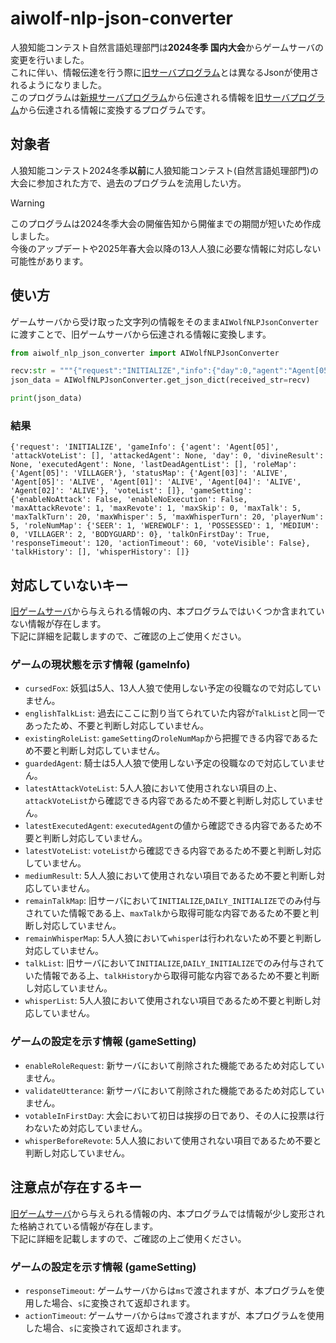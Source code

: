 # aiwolf-nlp-json-converter
人狼知能コンテスト自然言語処理部門は**2024冬季 国内大会**からゲームサーバの変更を行いました。 \
これに伴い、情報伝達を行う際に[旧サーバプログラム](https://github.com/aiwolfdial/AIWolfNLPServer)とは異なるJsonが使用されるようになりました。\
このプログラムは[新規サーバプログラム](https://github.com/kano-lab/aiwolf-nlp-server)から伝達される情報を[旧サーバプログラム](https://github.com/aiwolfdial/AIWolfNLPServer)から伝達される情報に変換するプログラムです。

## 対象者
人狼知能コンテスト2024冬季**以前**に人狼知能コンテスト(自然言語処理部門)の大会に参加された方で、過去のプログラムを流用したい方。

> [!WARNING]
> このプログラムは2024冬季大会の開催告知から開催までの期間が短いため作成しました。 \
> 今後のアップデートや2025年春大会以降の13人人狼に必要な情報に対応しない可能性があります。

## 使い方
ゲームサーバから受け取った文字列の情報をそのまま`AIWolfNLPJsonConverter`に渡すことで、旧ゲームサーバから伝達される情報に変換します。
```python
from aiwolf_nlp_json_converter import AIWolfNLPJsonConverter

recv:str = """{"request":"INITIALIZE","info":{"day":0,"agent":"Agent[05]","statusMap":{"Agent[01]":"ALIVE","Agent[02]":"ALIVE","Agent[03]":"ALIVE","Agent[04]":"ALIVE","Agent[05]":"ALIVE"},"roleMap":{"Agent[05]":"VILLAGER"}},"setting":{"playerNum":5,"maxTalk":5,"maxTalkTurn":20,"maxWhisper":5,"maxWhisperTurn":20,"maxSkip":0,"isEnableNoAttack":false,"isVoteVisible":false,"isTalkOnFirstDay":true,"responseTimeout":120000,"actionTimeout":60000,"maxRevote":1,"maxAttackRevote":1,"roleNumMap":{"BODYGUARD":0,"MEDIUM":0,"POSSESSED":1,"SEER":1,"VILLAGER":2,"WEREWOLF":1}}}"""
json_data = AIWolfNLPJsonConverter.get_json_dict(received_str=recv)

print(json_data)
```

### 結果
```
{'request': 'INITIALIZE', 'gameInfo': {'agent': 'Agent[05]', 'attackVoteList': [], 'attackedAgent': None, 'day': 0, 'divineResult': None, 'executedAgent': None, 'lastDeadAgentList': [], 'roleMap': {'Agent[05]': 'VILLAGER'}, 'statusMap': {'Agent[03]': 'ALIVE', 'Agent[05]': 'ALIVE', 'Agent[01]': 'ALIVE', 'Agent[04]': 'ALIVE', 'Agent[02]': 'ALIVE'}, 'voteList': []}, 'gameSetting': {'enableNoAttack': False, 'enableNoExecution': False, 'maxAttackRevote': 1, 'maxRevote': 1, 'maxSkip': 0, 'maxTalk': 5, 'maxTalkTurn': 20, 'maxWhisper': 5, 'maxWhisperTurn': 20, 'playerNum': 5, 'roleNumMap': {'SEER': 1, 'WEREWOLF': 1, 'POSSESSED': 1, 'MEDIUM': 0, 'VILLAGER': 2, 'BODYGUARD': 0}, 'talkOnFirstDay': True, 'responseTimeout': 120, 'actionTimeout': 60, 'voteVisible': False}, 'talkHistory': [], 'whisperHistory': []}
```

## 対応していないキー
[旧ゲームサーバ](https://github.com/aiwolfdial/AIWolfNLPServer)から与えられる情報の内、本プログラムではいくつか含まれていない情報が存在します。 \
下記に詳細を記載しますので、ご確認の上ご使用ください。

### ゲームの現状態を示す情報 (gameInfo)
- `cursedFox`: 妖狐は5人、13人人狼で使用しない予定の役職なので対応していません。
- `englishTalkList`: 過去にここに割り当てられていた内容が`TalkList`と同一であったため、不要と判断し対応していません。
- `existingRoleList`: `gameSetting`の`roleNumMap`から把握できる内容であるため不要と判断し対応していません。
- `guardedAgent`: 騎士は5人人狼で使用しない予定の役職なので対応していません。
- `latestAttackVoteList`: 5人人狼において使用されない項目の上、`attackVoteList`から確認できる内容であるため不要と判断し対応していません。
- `latestExecutedAgent`: `executedAgent`の値から確認できる内容であるため不要と判断し対応していません。
- `latestVoteList`: `voteList`から確認できる内容であるため不要と判断し対応していません。
- `mediumResult`: 5人人狼において使用されない項目であるため不要と判断し対応していません。
- `remainTalkMap`: 旧サーバにおいて`INITIALIZE`,`DAILY_INITIALIZE`でのみ付与されていた情報である上、`maxTalk`から取得可能な内容であるため不要と判断し対応していません。
- `remainWhisperMap`: 5人人狼において`whisper`は行われないため不要と判断し対応していません。
- `talkList`:  旧サーバにおいて`INITIALIZE`,`DAILY_INITIALIZE`でのみ付与されていた情報である上、`talkHistory`から取得可能な内容であるため不要と判断し対応していません。
- `whisperList`: 5人人狼において使用されない項目であるため不要と判断し対応していません。

### ゲームの設定を示す情報 (gameSetting)
- `enableRoleRequest`: 新サーバにおいて削除された機能であるため対応していません。
- `validateUtterance`: 新サーバにおいて削除された機能であるため対応していません。
- `votableInFirstDay`: 大会において初日は挨拶の日であり、その人に投票は行わないため対応していません。
- `whisperBeforeRevote`: 5人人狼において使用されない項目であるため不要と判断し対応していません。

## 注意点が存在するキー
[旧ゲームサーバ](https://github.com/aiwolfdial/AIWolfNLPServer)から与えられる情報の内、本プログラムでは情報が少し変形された格納されている情報が存在します。 \
下記に詳細を記載しますので、ご確認の上ご使用ください。

### ゲームの設定を示す情報 (gameSetting)
- `responseTimeout`: ゲームサーバからは`ms`で渡されますが、本プログラムを使用した場合、`s`に変換されて返却されます。
- `actionTimeout`: ゲームサーバからは`ms`で渡されますが、本プログラムを使用した場合、`s`に変換されて返却されます。